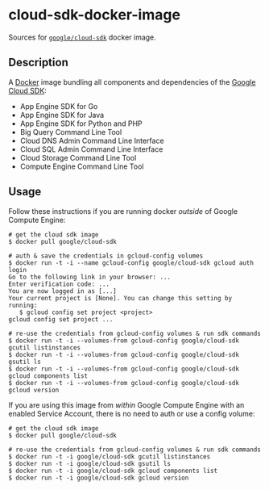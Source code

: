 cloud-sdk-docker-image
======================

Sources for [`google/cloud-sdk`](https://index.docker.io/u/google/cloud-sdk/)
docker image.

## Description

A [Docker](https://docker.io) image bundling all components and dependencies
of the [Google Cloud SDK](https://developers.google.com/cloud/sdk/):

- App Engine SDK for Go
- App Engine SDK for Java
- App Engine SDK for Python and PHP
- Big Query Command Line Tool 
- Cloud DNS Admin Command Line Interface
- Cloud SQL Admin Command Line Interface
- Cloud Storage Command Line Tool 
- Compute Engine Command Line Tool

## Usage

Follow these instructions if you are running docker *outside* of Google
Compute Engine:

    # get the cloud sdk image
    $ docker pull google/cloud-sdk

    # auth & save the credentials in gcloud-config volumes
    $ docker run -t -i --name gcloud-config google/cloud-sdk gcloud auth login
    Go to the following link in your browser: ...
    Enter verification code: ...
    You are now logged in as [...]
    Your current project is [None]. You can change this setting by running:
       $ gcloud config set project <project>
    gcloud config set project ...

    # re-use the credentials from gcloud-config volumes & run sdk commands
    $ docker run -t -i --volumes-from gcloud-config google/cloud-sdk gcutil listinstances
    $ docker run -t -i --volumes-from gcloud-config google/cloud-sdk gsutil ls
    $ docker run -t -i --volumes-from gcloud-config google/cloud-sdk gcloud components list
    $ docker run -t -i --volumes-from gcloud-config google/cloud-sdk gcloud version

If you are using this image from *within* Google Compute Engine with an enabled
Service Account, there is no need to auth or use a config volume:

    # get the cloud sdk image
    $ docker pull google/cloud-sdk

    # re-use the credentials from gcloud-config volumes & run sdk commands
    $ docker run -t -i google/cloud-sdk gcutil listinstances
    $ docker run -t -i google/cloud-sdk gsutil ls
    $ docker run -t -i google/cloud-sdk gcloud components list
    $ docker run -t -i google/cloud-sdk gcloud version
